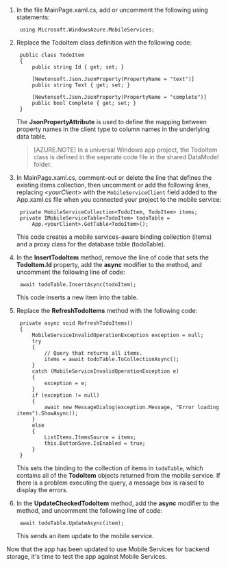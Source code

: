﻿
1. In the file MainPage.xaml.cs, add or uncomment the following using statements: 

		using Microsoft.WindowsAzure.MobileServices;

2. Replace the TodoItem class definition with the following code: 

	    public class TodoItem
	    {
	        public string Id { get; set; }
	
	        [Newtonsoft.Json.JsonProperty(PropertyName = "text")]  
	        public string Text { get; set; }
	
	        [Newtonsoft.Json.JsonProperty(PropertyName = "complete")]  
	        public bool Complete { get; set; }
	    }
	
	The **JsonPropertyAttribute** is used to define the mapping between property names in the client type to column names in the underlying data table.

	>[AZURE.NOTE] In a universal Windows app project, the TodoItem class is defined in the seperate code file in the shared DataModel folder.

3. In MainPage.xaml.cs, comment-out or delete the line that defines the existing items collection, then uncomment or add the following lines, replacing _&lt;yourClient&gt;_ with the `MobileServiceClient` field added to the App.xaml.cs file when you connected your project to the mobile service: 

		private MobileServiceCollection<TodoItem, TodoItem> items;
		private IMobileServiceTable<TodoItem> todoTable = 
		    App.<yourClient>.GetTable<TodoItem>();
		  
	This code creates a mobile services-aware binding collection (items) and a proxy class for the database table (todoTable). 

4. In the **InsertTodoItem** method, remove the line of code that sets the **TodoItem.Id** property, add the **async** modifier to the method, and uncomment the following line of code: 

		await todoTable.InsertAsync(todoItem);


	This code inserts a new item into the table. 

5. Replace the **RefreshTodoItems** method with the following code: 

		private async void RefreshTodoItems()
        {
            MobileServiceInvalidOperationException exception = null;
            try
            {
                // Query that returns all items.   
                items = await todoTable.ToCollectionAsync();             
            }
            catch (MobileServiceInvalidOperationException e)
            {
                exception = e;
            }
            if (exception != null)
            {
                await new MessageDialog(exception.Message, "Error loading items").ShowAsync();
            }
            else
            {
                ListItems.ItemsSource = items;
                this.ButtonSave.IsEnabled = true;
            }    
        }

	This sets the binding to the collection of items in `todoTable`, which contains all of the **TodoItem** objects returned from the mobile service. If there is a problem executing the query, a message box is raised to display the errors. 

6. In the **UpdateCheckedTodoItem** method, add the **async** modifier to the method, and uncomment the following line of code: 

		await todoTable.UpdateAsync(item);

	This sends an item update to the mobile service. 

Now that the app has been updated to use Mobile Services for backend storage, it's time to test the app against Mobile Services.